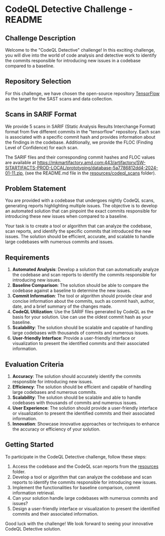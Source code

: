 # CodeQL Detective Challenge - README

## Challenge Description
Welcome to the "CodeQL Detective" challenge! In this exciting challenge, you will dive into the world of code analysis and detective work to identify the commits responsible for introducing new issues in a codebase compared to a baseline.

## Repository Selection
For this challenge, we have chosen the open-source repository [TensorFlow](https://github.com/tensorflow/tensorflow) as the target for the SAST scans and data collection.

## Scans in SARIF Format
We provide 5 scans in SARIF (Static Analysis Results Interchange Format) format from five different commits in the "tensorflow" repository. Each scan is associated with a specific commit hash and provides information about the findings in the codebase. Additionally, we provide the FLOC (Finding Level of Confidence) for each scan.

The SARIF files and their corresponding commit hashes and FLOC values are available at https://mkmartifactory.amd.com:443/artifactory/SW-SITARTIFACTS-PROD-LOCAL/prototyping/database-5a7786812dd4-2024-01-11.zip, (see the README.md file in the [resources/codeql_scans](./resources/codeql_scans) folder).

## Problem Statement
You are provided with a codebase that undergoes nightly CodeQL scans, generating reports highlighting multiple issues. The objective is to develop an automated solution that can pinpoint the exact commits responsible for introducing these new issues when compared to a baseline.

Your task is to create a tool or algorithm that can analyze the codebase, scan reports, and identify the specific commits that introduced the new issues. The solution should be efficient, accurate, and scalable to handle large codebases with numerous commits and issues.

## Requirements
1. **Automated Analysis**: Develop a solution that can automatically analyze the codebase and scan reports to identify the commits responsible for introducing new issues.
2. **Baseline Comparison**: The solution should be able to compare the codebase against a baseline to determine the new issues.
3. **Commit Information**: The tool or algorithm should provide clear and concise information about the commits, such as commit hash, author, date, and a brief summary of the changes made.
4. **CodeQL Utilization**: Use the SARIF files generated by CodeQL as the basis for your solution. Use can use the oldest commit hash as your baseline.
5. **Scalability**: The solution should be scalable and capable of handling large codebases with thousands of commits and numerous issues.
6. **User-friendly Interface**: Provide a user-friendly interface or visualization to present the identified commits and their associated information.

## Evaluation Criteria
1. **Accuracy**: The solution should accurately identify the commits responsible for introducing new issues.
2. **Efficiency**: The solution should be efficient and capable of handling large codebases and numerous commits.
3. **Scalability**: The solution should be scalable and able to handle codebases with thousands of commits and numerous issues.
4. **User Experience**: The solution should provide a user-friendly interface or visualization to present the identified commits and their associated information.
5. **Innovation**: Showcase innovative approaches or techniques to enhance the accuracy or efficiency of your solution.

## Getting Started
To participate in the CodeQL Detective challenge, follow these steps:

1. Access the codebase and the CodeQL scan reports from the [resources](./resources) folder.
2. Develop a tool or algorithm that can analyze the codebase and scan reports to identify the commits responsible for introducing new issues.
3. Implement the functionalities for baseline comparison, commit information retrieval.
4. Can your solution handle large codebases with numerous commits and issues?
5. Design a user-friendly interface or visualization to present the identified commits and their associated information.

Good luck with the challenge! We look forward to seeing your innovative CodeQL Detective solution.